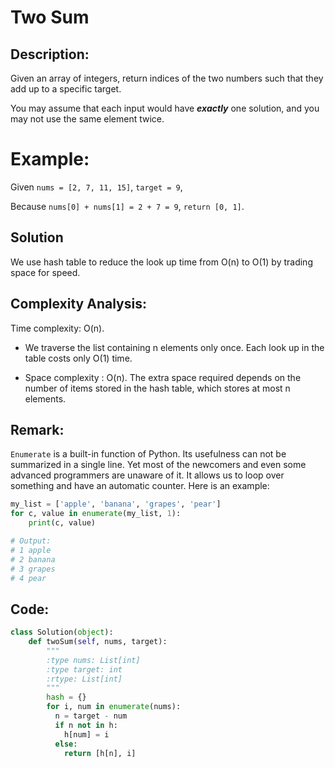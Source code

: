 # Two Sum

## Description:
Given an array of integers, return indices of the two numbers such that they add up to a specific target.

You may assume that each input would have **_exactly_** one solution, and you may not use the same element twice.

# Example:
Given `nums = [2, 7, 11, 15]`, `target = 9`,

Because `nums[0] + nums[1] = 2 + 7 = 9`,
`return [0, 1]`.

## Solution
We use hash table to reduce the look up time from O(n) to O(1) by trading space for speed.

## Complexity Analysis:

Time complexity: O(n).
- We traverse the list containing n elements only once.
Each look up in the table costs only O(1) time.

- Space complexity : O(n).
The extra space required depends on the number of items stored in the hash table,
which stores at most n elements.

## Remark:
`Enumerate` is a built-in function of Python.
Its usefulness can not be summarized in a single line.
Yet most of the newcomers and even some advanced programmers are unaware of it.
It allows us to loop over something and have an automatic counter.
Here is an example:

``` python
my_list = ['apple', 'banana', 'grapes', 'pear']
for c, value in enumerate(my_list, 1):
    print(c, value)

# Output:
# 1 apple
# 2 banana
# 3 grapes
# 4 pear
```

## Code:

``` python
class Solution(object):
    def twoSum(self, nums, target):
        """
        :type nums: List[int]
        :type target: int
        :rtype: List[int]
        """
        hash = {}
        for i, num in enumerate(nums):
          n = target - num
          if n not in h:
            h[num] = i
          else:
            return [h[n], i]
```
